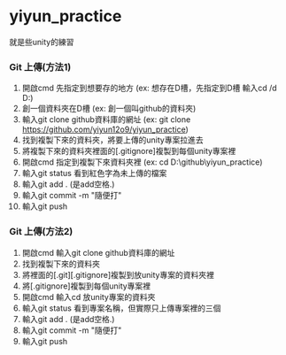 # yiyun_practice
就是些unity的練習

### Git 上傳(方法1)
1. 開啟cmd 先指定到想要存的地方 (ex: 想存在D槽，先指定到D槽 輸入cd /d D:)
2. 創一個資料夾在D槽 (ex: 創一個叫github的資料夾)
3. 輸入git clone github資料庫的網址 (ex: git clone https://github.com/yiyun12o9/yiyun_practice)
4. 找到複製下來的資料夾，將要上傳的unity專案拉進去
5. 將複製下來的資料夾裡面的[.gitignore]複製到每個unity專案裡
6. 開啟cmd 指定到複製下來資料夾裡 (ex: cd D:\github\yiyun_practice)
7. 輸入git status 看到紅色字為未上傳的檔案
8. 輸入git add . (是add空格.)
9. 輸入git commit -m "隨便打"
10. 輸入git push

### Git 上傳(方法2)
1. 開啟cmd 輸入git clone github資料庫的網址	
2. 找到複製下來的資料夾	
3. 將裡面的[.git][.gitignore]複製到放unity專案的資料夾裡	
4. 將[.gitignore]複製到每個unity專案裡	
5. 開啟cmd 輸入cd 放unity專案的資料夾
6. 輸入git status 看到專案名稱，但實際只上傳專案裡的三個
7. 輸入git add . (是add空格.)
8. 輸入git commit -m "隨便打"
9. 輸入git push
